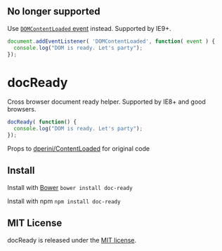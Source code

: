 ## No longer supported

Use [`DOMContentLoaded` event](https://developer.mozilla.org/en-US/docs/Web/Events/DOMContentLoaded) instead. Supported by IE9+.

``` js
document.addEventListener( 'DOMContentLoaded', function( event ) {
  console.log("DOM is ready. Let's party");
});
```

# docReady

Cross browser document ready helper. Supported by IE8+ and good browsers.

```js
docReady( function() {
  console.log("DOM is ready. Let's party");
});
```

Props to [dperini/ContentLoaded](https://github.com/dperini/ContentLoaded) for original code

## Install

Install with [Bower](http://bower.io) `bower install doc-ready`

Install with npm `npm install doc-ready`

## MIT License

docReady is released under the [MIT license](http://desandro.mit-license.org).
